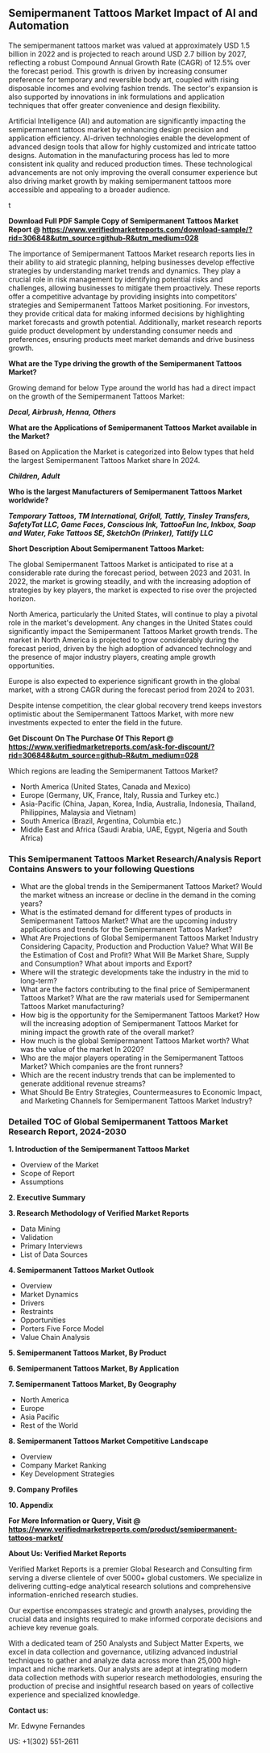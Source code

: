 <h2>Semipermanent Tattoos Market Impact of AI and Automation</h2><p>The semipermanent tattoos market was valued at approximately USD 1.5 billion in 2022 and is projected to reach around USD 2.7 billion by 2027, reflecting a robust Compound Annual Growth Rate (CAGR) of 12.5% over the forecast period. This growth is driven by increasing consumer preference for temporary and reversible body art, coupled with rising disposable incomes and evolving fashion trends. The sector's expansion is also supported by innovations in ink formulations and application techniques that offer greater convenience and design flexibility.</p><p>Artificial Intelligence (AI) and automation are significantly impacting the semipermanent tattoos market by enhancing design precision and application efficiency. AI-driven technologies enable the development of advanced design tools that allow for highly customized and intricate tattoo designs. Automation in the manufacturing process has led to more consistent ink quality and reduced production times. These technological advancements are not only improving the overall consumer experience but also driving market growth by making semipermanent tattoos more accessible and appealing to a broader audience.</p>t</p><p id="" class=""><strong>Download Full PDF Sample Copy of Semipermanent Tattoos Market Report @ <a href="https://www.verifiedmarketreports.com/download-sample/?rid=306848&utm_source=github-R&utm_medium=028" target="_blank">https://www.verifiedmarketreports.com/download-sample/?rid=306848&utm_source=github-R&utm_medium=028</a></strong></p><p>The importance of&nbsp;Semipermanent Tattoos Market research reports lies in their ability to aid strategic planning, helping businesses develop effective strategies by understanding market trends and dynamics. They play a crucial role in risk management by identifying potential risks and challenges, allowing businesses to mitigate them proactively. These reports offer a competitive advantage by providing insights into competitors' strategies and Semipermanent Tattoos Market positioning. For investors, they provide critical data for making informed decisions by highlighting market forecasts and growth potential. Additionally, market research reports guide product development by understanding consumer needs and preferences, ensuring products meet market demands and drive business growth.</p><p><strong>What are the&nbsp;Type driving the growth of the Semipermanent Tattoos Market?</strong></p><p id="" class="">Growing demand for below Type around the world has had a direct impact on the growth of the Semipermanent Tattoos Market:</p><em><strong>Decal, Airbrush, Henna, Others</strong></em></p><strong>What are the&nbsp;Applications&nbsp;of Semipermanent Tattoos Market available in the Market?</strong></p><p id="" class="">Based on Application the Market is categorized into Below types that held the largest Semipermanent Tattoos Market share In 2024.</p><em><strong>Children, Adult</strong></em></p><strong>Who is the largest Manufacturers of Semipermanent Tattoos Market worldwide?</strong></p><p><em><strong>Temporary Tattoos, TM International, Grifoll, Tattly, Tinsley Transfers, SafetyTat LLC, Game Faces, Conscious Ink, TattooFun Inc, Inkbox, Soap and Water, Fake Tattoos SE, SketchOn (Prinker), Tattify LLC</strong></em></p><p id="" class=""><strong>Short Description About Semipermanent Tattoos Market:</strong></p><p>The global Semipermanent Tattoos Market is anticipated to rise at a considerable rate during the forecast period, between 2023 and 2031. In 2022, the market is growing steadily, and with the increasing adoption of strategies by key players, the market is expected to rise over the projected horizon.</p><p>North America, particularly the United States, will continue to play a pivotal role in the market's development. Any changes in the United States could significantly impact the Semipermanent Tattoos Market growth trends. The market in North America is projected to grow considerably during the forecast period, driven by the high adoption of advanced technology and the presence of major industry players, creating ample growth opportunities.</p><p>Europe is also expected to experience significant growth in the global market, with a strong CAGR during the forecast period from 2024 to 2031.</p><p>Despite intense competition, the clear global recovery trend keeps investors optimistic about the Semipermanent Tattoos Market, with more new investments expected to enter the field in the future.</p><p id="" class=""><strong>Get Discount On The Purchase Of This Report @ <a href="https://www.verifiedmarketreports.com/ask-for-discount/?rid=306848&utm_source=github-R&utm_medium=028" target="_blank">https://www.verifiedmarketreports.com/ask-for-discount/?rid=306848&utm_source=github-R&utm_medium=028</a></strong></p>Which regions are leading the Semipermanent Tattoos Market?</p><ul><li>North America (United States, Canada and Mexico)</li><li>Europe (Germany, UK, France, Italy, Russia and Turkey etc.)</li><li>Asia-Pacific (China, Japan, Korea, India, Australia, Indonesia, Thailand, Philippines, Malaysia and Vietnam)</li><li>South America (Brazil, Argentina, Columbia etc.)</li><li>Middle East and Africa (Saudi Arabia, UAE, Egypt, Nigeria and South Africa)</li></ul><h3 id="" class="">This Semipermanent Tattoos Market Research/Analysis Report Contains Answers to your following Questions</h3><ul><li>What are the global trends in the Semipermanent Tattoos Market? Would the market witness an increase or decline in the demand in the coming years?</li><li>What is the estimated demand for different types of products in Semipermanent Tattoos Market? What are the upcoming industry applications and trends for the Semipermanent Tattoos Market?</li><li>What Are Projections of Global Semipermanent Tattoos Market Industry Considering Capacity, Production and Production Value? What Will Be the Estimation of Cost and Profit? What Will Be Market Share, Supply and Consumption? What about imports and Export?</li><li>Where will the strategic developments take the industry in the mid to long-term?</li><li>What are the factors contributing to the final price of Semipermanent Tattoos Market? What are the raw materials used for Semipermanent Tattoos Market manufacturing?</li><li>How big is the opportunity for the Semipermanent Tattoos Market? How will the increasing adoption of Semipermanent Tattoos Market for mining impact the growth rate of the overall market?</li><li>How much is the global Semipermanent Tattoos Market worth? What was the value of the market In 2020?</li><li>Who are the major players operating in the Semipermanent Tattoos Market? Which companies are the front runners?</li><li>Which are the recent industry trends that can be implemented to generate additional revenue streams?</li><li>What Should Be Entry Strategies, Countermeasures to Economic Impact, and Marketing Channels for Semipermanent Tattoos Market Industry?</li></ul><h3 id="" class="">Detailed TOC of Global Semipermanent Tattoos Market Research Report, 2024-2030</h3><p id="" class=""><strong>1. Introduction of the Semipermanent Tattoos Market</strong></p><ul><li>Overview of the Market</li><li>Scope of Report</li><li>Assumptions</li></ul><p id="" class=""><strong>2. Executive Summary</strong></p><p id="" class=""><strong>3. Research Methodology of Verified Market Reports</strong></p><ul><li>Data Mining</li><li>Validation</li><li>Primary Interviews</li><li>List of Data Sources</li></ul><p id="" class=""><strong>4. Semipermanent Tattoos Market Outlook</strong></p><ul><li>Overview</li><li>Market Dynamics</li><li>Drivers</li><li>Restraints</li><li>Opportunities</li><li>Porters Five Force Model</li><li>Value Chain Analysis</li></ul><p id="" class=""><strong>5. Semipermanent Tattoos Market, By Product</strong></p><p id="" class=""><strong>6. Semipermanent Tattoos Market, By Application</strong></p><p id="" class=""><strong>7. Semipermanent Tattoos Market, By Geography</strong></p><ul><li>North America</li><li>Europe</li><li>Asia Pacific</li><li>Rest of the World</li></ul><p id="" class=""><strong>8. Semipermanent Tattoos Market Competitive Landscape</strong></p><ul><li>Overview</li><li>Company Market Ranking</li><li>Key Development Strategies</li></ul><p id="" class=""><strong>9. Company Profiles</strong></p><p id="" class=""><strong>10. Appendix</strong></p><p id="" class=""><strong>For More Information or Query, Visit @ <a href="https://www.verifiedmarketreports.com/product/semipermanent-tattoos-market/" target="_blank">https://www.verifiedmarketreports.com/product/semipermanent-tattoos-market/</a></strong></p><p id="" class=""><strong>About Us: Verified Market Reports</strong></p><p id="" class="">Verified Market Reports is a premier Global Research and Consulting firm serving a diverse clientele of over 5000+ global customers. We specialize in delivering cutting-edge analytical research solutions and comprehensive information-enriched research studies.</p><p id="" class="">Our expertise encompasses strategic and growth analyses, providing the crucial data and insights required to make informed corporate decisions and achieve key revenue goals.</p><p id="" class="">With a dedicated team of 250 Analysts and Subject Matter Experts, we excel in data collection and governance, utilizing advanced industrial techniques to gather and analyze data across more than 25,000 high-impact and niche markets. Our analysts are adept at integrating modern data collection methods with superior research methodologies, ensuring the production of precise and insightful research based on years of collective experience and specialized knowledge.</p><p id="" class=""><strong>Contact us:</strong></p><p id="" class="">Mr. Edwyne Fernandes</p><p id="" class="">US: +1(302) 551-2611</p>